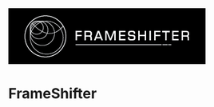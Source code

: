 <img src="https://raw.githubusercontent.com/daltonrowe/frameshifter/master/public/welcome/frameshifter-readme.png">

# FrameShifter